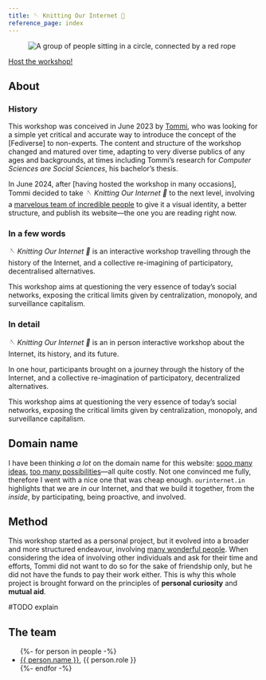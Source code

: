 ```yaml
---
title: 🪡 Knitting Our Internet 🧶
reference_page: index
---
```


<figure>
	<img src='{{ site.image }}' alt='A group of people sitting in a circle, connected by a red rope'>
</figure>

<div class='flex'>
	<a class='button' href='/knit/'>Host the workshop!</a>
</div>

## About

### History

This workshop was conceived in June 2023 by [Tommi](https://tommi.space 'The virtual representation of Tommi’s mind'), who was looking for a simple yet critical and accurate way to introduce the concept of the [Fediverse] to non-experts. The content and structure of the workshop changed and matured over time, adapting to very diverse publics of any ages and backgrounds, at times including Tommi’s research for <cite>Computer Sciences are Social Sciences</cite>, his bachelor’s thesis.

In June 2024, after [having hosted the workshop in many occasions], Tommi decided to take <cite>🪡 Knitting Our Internet 🧶</cite> to the next level, involving a [marvelous team of incredible people](#the-team) to give it a visual identity, a better structure, and publish its website—the one you are reading right now.

### In a few words

<cite>🪡 Knitting Our Internet 🧶</cite> is an interactive workshop travelling through the history of the Internet, and a collective re-imagining of participatory, decentralised alternatives.

This workshop aims at questioning the very essence of today’s social networks, exposing the critical limits given by centralization, monopoly, and surveillance capitalism.

### In detail

<cite>🪡 Knitting Our Internet 🧶</cite> is an in person interactive workshop about the Internet, its history, and its future.

In one hour, participants brought on a journey through the history of the Internet, and a collective re-imagination of participatory, decentralized alternatives.

This workshop aims at questioning the very essence of today’s social networks, exposing the critical limits given by centralization, monopoly, and surveillance capitalism.

## Domain name

I have been thinking *a lot* on the domain name for this website: [sooo many ideas](https://github.com/xplosionmind/ournet/issues/8 '🤔 Are we sure about the domain name? – issue #8 in xplosionmind/ournet on GitHub'), [too many possibilities](https://shop.gandi.net/en/domain/suggest?search=ourinternet 'Search “ourinternet” in Gandi Shop')—all quite costly. Not one convinced me fully, therefore I went with a nice one that was cheap enough. `ourinternet.in` highlights that we are *in* our Internet, and that we build it together, from the *inside*, by participating, being proactive, and involved.

## Method

This workshop started as a personal project, but it evolved into a broader and more structured endeavour, involving [many wonderful people](#team). When considering the idea of involving other individuals and ask for their time and efforts, Tommi did not want to do so for the sake of friendship only, but he did not have the funds to pay their work either. This is why this whole project is brought forward on the principles of **personal curiosity** and **mutual aid**.

#TODO explain

## The team

<ul>
	{%- for person in people -%}
		<li>
			<a href='{{ person.url }}'>{{ person.name }}</a>, 
			{{ person.role }}
		</li>
	{%- endfor -%}
</ul>

